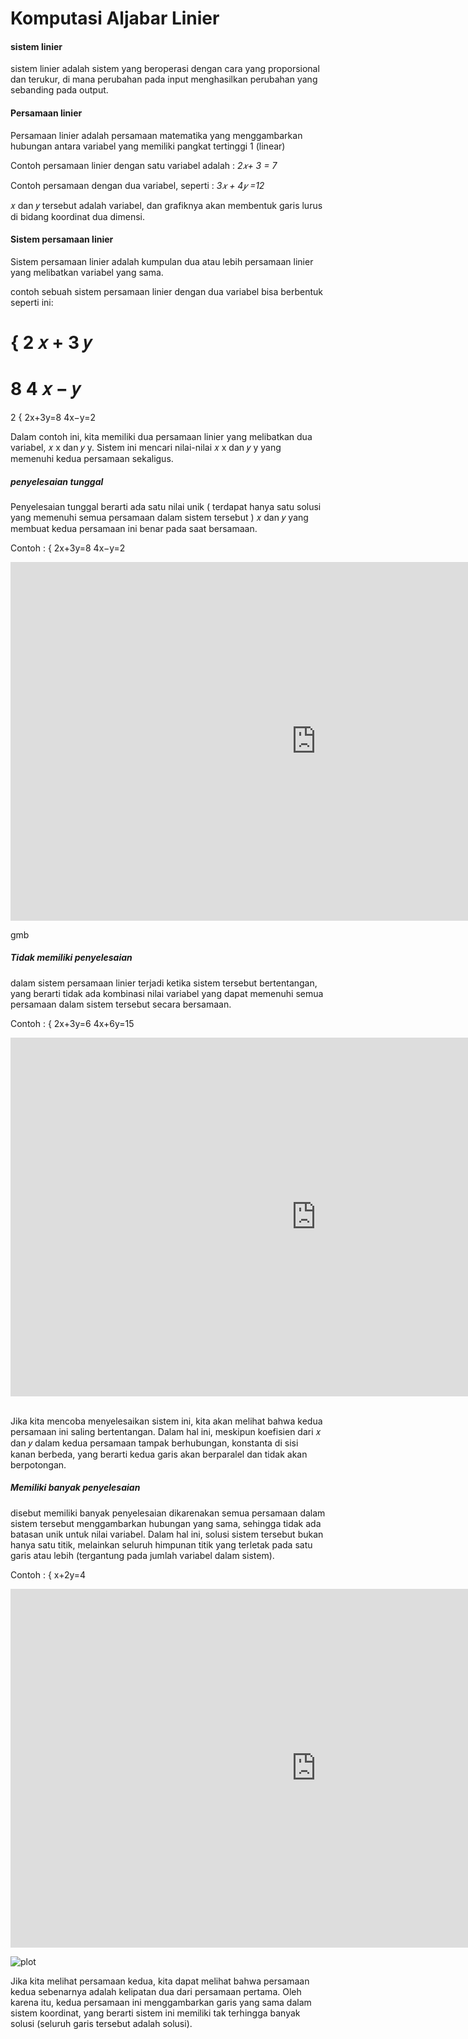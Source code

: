 # Komputasi Aljabar Linier

#### sistem linier
sistem linier adalah sistem yang beroperasi dengan cara yang proporsional dan terukur, di mana perubahan pada input menghasilkan perubahan yang sebanding pada output.

#### Persamaan linier
Persamaan linier adalah persamaan matematika yang menggambarkan hubungan antara variabel yang memiliki pangkat tertinggi 1 (linear)

Contoh persamaan linier dengan satu variabel adalah :
*2𝑥+ 3 = 7*

Contoh persamaan dengan dua variabel, seperti :
*3𝑥 + 4𝑦 =12*

𝑥 dan 𝑦 tersebut adalah variabel, dan grafiknya akan membentuk garis lurus di bidang koordinat dua dimensi.

#### Sistem persamaan linier
Sistem persamaan linier adalah kumpulan dua atau lebih persamaan linier yang melibatkan variabel yang sama.

 contoh sebuah sistem persamaan linier dengan dua variabel bisa berbentuk seperti ini:

{
2
𝑥
+
3
𝑦
=
8
4
𝑥
−
𝑦
=
2
{ 
2x+3y=8
4x−y=2
​
 
Dalam contoh ini, kita memiliki dua persamaan linier yang melibatkan dua variabel, 
𝑥
x dan 
𝑦
y. Sistem ini mencari nilai-nilai 
𝑥
x dan 
𝑦
y yang memenuhi kedua persamaan sekaligus.

##### penyelesaian tunggal
Penyelesaian tunggal berarti ada satu nilai unik ( terdapat hanya satu solusi yang memenuhi semua persamaan dalam sistem tersebut ) 𝑥 dan 𝑦 yang membuat kedua persamaan ini benar pada saat bersamaan.

Contoh :
{ 
2x+3y=8
4x−y=2


<iframe scrolling="no" title="Simultaneous Equations:Elimination" src="https://www.geogebra.org/material/iframe/id/MXa3HKy3/width/977/height/574/border/888888/sfsb/true/smb/false/stb/false/stbh/false/ai/false/asb/false/sri/true/rc/false/ld/false/sdz/true/ctl/false" width="977px" height="574px" style="border:0px;"> </iframe>

gmb
​
 

##### Tidak memiliki penyelesaian
 dalam sistem persamaan linier terjadi ketika sistem tersebut bertentangan, yang berarti tidak ada kombinasi nilai variabel yang dapat memenuhi semua persamaan dalam sistem tersebut secara bersamaan.

 Contoh :
 { 
2x+3y=6
4x+6y=15


<iframe scrolling="no" title="Simultaneous Equations:Elimination" src="https://www.geogebra.org/material/iframe/id/MXa3HKy3/width/977/height/574/border/888888/sfsb/true/smb/false/stb/false/stbh/false/ai/false/asb/false/sri/true/rc/false/ld/false/sdz/true/ctl/false" width="977px" height="574px" style="border:0px;"> </iframe>
​
 
Jika kita mencoba menyelesaikan sistem ini, kita akan melihat bahwa kedua persamaan ini saling bertentangan. Dalam hal ini, meskipun koefisien dari 𝑥 dan 𝑦 dalam kedua persamaan tampak berhubungan, konstanta di sisi kanan berbeda, yang berarti kedua garis akan berparalel dan tidak akan berpotongan.

##### Memiliki banyak penyelesaian
disebut memiliki banyak penyelesaian dikarenakan semua persamaan dalam sistem tersebut menggambarkan hubungan yang sama, sehingga tidak ada batasan unik untuk nilai variabel. Dalam hal ini, solusi sistem tersebut bukan hanya satu titik, melainkan seluruh himpunan titik yang terletak pada satu garis atau lebih (tergantung pada jumlah variabel dalam sistem).

Contoh : 
{ 
x+2y=4

<iframe scrolling="no" title="Simultaneous Equations:Elimination" src="https://www.geogebra.org/material/iframe/id/MXa3HKy3/width/977/height/574/border/888888/sfsb/true/smb/false/stb/false/stbh/false/ai/false/asb/false/sri/true/rc/false/ld/false/sdz/true/ctl/false" width="977px" height="574px" style="border:0px;"> </iframe>


![plot](banyak_penyelesaian.png)

Jika kita melihat persamaan kedua, kita dapat melihat bahwa persamaan kedua sebenarnya adalah kelipatan dua dari persamaan pertama. Oleh karena itu, kedua persamaan ini menggambarkan garis yang sama dalam sistem koordinat, yang berarti sistem ini memiliki tak terhingga banyak solusi (seluruh garis tersebut adalah solusi).